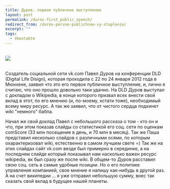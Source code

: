 ```yaml
---
title: Дуров, первое публичное выступление
layout: post
permalink: /durov-first_public_speech/
redirect_from: /durov-pervoe-publichnoe-vy-stuplenie/
excerpt: ""
tags:
  - Vkontakte
---
```


<br>
<img src="https://farm1.staticflickr.com/603/21466211280_c82974ea55_o.png">
<br>
<br>

Создатель социальной сети vk.com Павел Дуров на конференции DLD (Digital Life Disign), которая проходила с 22 по 24 января 2012 года в Мюнхене, заявил что это его первое публичное выступление, и, лично я считаю, что оно прошло довольно таки удачно. На DLD Дуров выступал с докладом о Wikipedia, в конце которого призвал всех внести свой вклад в этот, по его мнению (и, по-моему, кстати тоже), необходимый всему миру ресурс. А так же заявил, что от чистого сердца подкинет wiki "немного" бабла.

Начал же свой доклад Павел с небольшого рассказа о том - кто он и что, при этом показав слайды со статистикой его соц. сети по оценкам comScore (33 млн посещение в день, и 70 млн в месяц). Так же Паша представил несколько слайдов с различными осями, по которым охарактеризовал wiki, естественно в самом лучшем свете =) Так же на этих слайдах сайт vk.com везде был примерно в серединке, а на последнем слайде который показывал нам насколько важен ресурс wikipedia, вк был сразу же после wiki. В общем-то Дуров расставил свою соц. сеть в самые удобные позиции. Но о его политике управления компанией, свое мнение я напишу как-нибудь в другой раз. А на счет википедии ... я уже отправил небольшую сумму, внес так сказать свой вклад в будущее нашей планеты.
